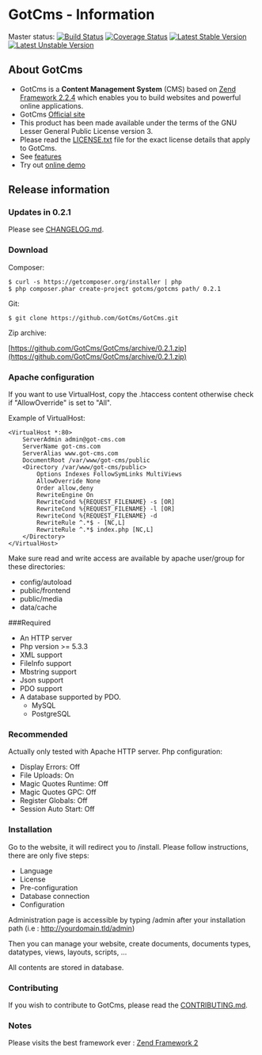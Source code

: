 # GotCms - Information

Master status: [![Build Status](https://travis-ci.org/GotCms/GotCms.png?branch=master)](https://travis-ci.org/GotCms/GotCms)
[![Coverage Status](https://coveralls.io/repos/GotCms/GotCms/badge.png)](https://coveralls.io/r/GotCms/GotCms)
[![Latest Stable Version](https://poser.pugx.org/GotCms/GotCms/v/stable.png)](https://packagist.org/packages/GotCms/GotCms)
[![Latest Unstable Version](https://poser.pugx.org/GotCms/GotCms/v/unstable.png)](https://packagist.org/packages/GotCms/GotCms)

## About GotCms

* GotCms is a **Content Management System** (CMS) based on [Zend Framework 2.2.4](http://framework.zend.com/) which enables you to build websites and powerful online applications.
* GotCms [Official site](http://www.got-cms.com)
* This product has been made available under the terms of the GNU Lesser General Public License version 3.
* Please read the [LICENSE.txt](https://github.com/GotCms/GotCms/blob/master/LICENSE.txt) file for the exact license details that apply to GotCms.
* See [features](http://www.got-cms.dev/discover/features)
* Try out [online demo](http://www.got-cms.dev/discover/demo)

## Release information

### Updates in 0.2.1

Please see [CHANGELOG.md](https://github.com/GotCms/GotCms/blob/master/CHANGELOG.md).

### Download

Composer:

    $ curl -s https://getcomposer.org/installer | php
    $ php composer.phar create-project gotcms/gotcms path/ 0.2.1

Git:

    $ git clone https://github.com/GotCms/GotCms.git

Zip archive:

[https://github.com/GotCms/GotCms/archive/0.2.1.zip](https://github.com/GotCms/GotCms/archive/0.2.1.zip)


### Apache configuration

If you want to use VirtualHost, copy the .htaccess content otherwise check if "AllowOverride" is set to "All".

Example of VirtualHost:

```
<VirtualHost *:80>
    ServerAdmin admin@got-cms.com
    ServerName got-cms.com
    ServerAlias www.got-cms.com
    DocumentRoot /var/www/got-cms/public
    <Directory /var/www/got-cms/public>
        Options Indexes FollowSymLinks MultiViews
        AllowOverride None
        Order allow,deny
        RewriteEngine On
        RewriteCond %{REQUEST_FILENAME} -s [OR]
        RewriteCond %{REQUEST_FILENAME} -l [OR]
        RewriteCond %{REQUEST_FILENAME} -d
        RewriteRule ^.*$ - [NC,L]
        RewriteRule ^.*$ index.php [NC,L]
    </Directory>
</VirtualHost>
```

Make sure read and write access are available by apache user/group for these directories:
- config/autoload
- public/frontend
- public/media
- data/cache


###Required

- An HTTP server
- Php version >= 5.3.3
- XML support
- FileInfo support
- Mbstring support
- Json support
- PDO support
- A database supported by PDO.
    - MySQL
    - PostgreSQL


### Recommended

Actually only tested with Apache HTTP server.
Php configuration:
- Display Errors: Off
- File Uploads: On
- Magic Quotes Runtime: Off
- Magic Quotes GPC: Off
- Register Globals: Off
- Session Auto Start: Off


### Installation

Go to the website, it will redirect you to /install.
Please follow instructions, there are only five steps:
- Language
- License
- Pre-configuration
- Database connection
- Configuration

Administration page is accessible by typing /admin after your installation path (i.e : http://yourdomain.tld/admin)

Then you can manage your website, create documents, documents types, datatypes, views, layouts, scripts, ...

All contents are stored in database.


### Contributing

If you wish to contribute to GotCms, please read the
[CONTRIBUTING.md](https://github.com/GotCms/GotCms/blob/master/CONTRIBUTING.md).


### Notes

Please visits the best framework ever : [Zend Framework 2](http://framework.zend.com/)
